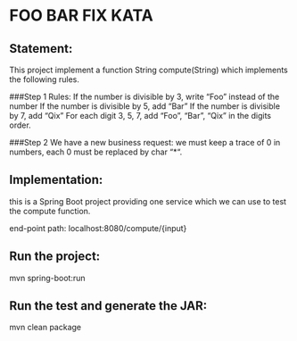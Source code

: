 # FOO BAR FIX KATA

## Statement:
This project implement a function String compute(String) which implements the following rules.

###Step 1
Rules:
If the number is divisible by 3, write “Foo” instead of the number
If the number is divisible by 5, add “Bar”
If the number is divisible by 7, add “Qix”
For each digit 3, 5, 7, add “Foo”, “Bar”, “Qix” in the digits order.

###Step 2
We have a new business request: we must keep a trace of 0 in numbers, each 0 must be replaced by char “*“.


## Implementation: 
this is a Spring Boot project providing one service which we can use to test the compute function.

end-point path: localhost:8080/compute/{input}

## Run the project: 
mvn spring-boot:run
## Run the test and generate the JAR:
mvn clean package
